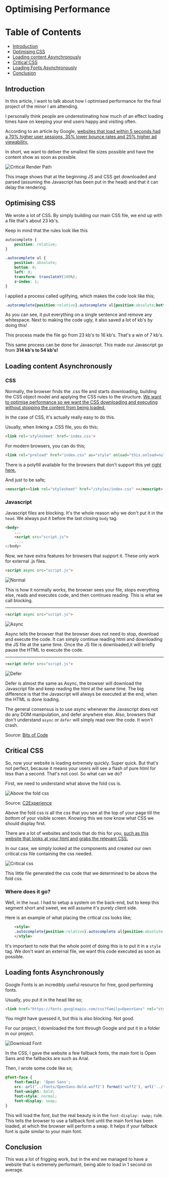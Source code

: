# Optimising Performance

# Table of Contents
- [Introduction](#introduction)
- [Optimising CSS](#optimising-css)
- [Loading content Asynchronously](#loading-content-asynchronously)
- [Critical CSS](#critical-css)
- [Loading Fonts Asynchronously](#loading-fonts-asynchronously)
- [Conclusion](#conclusion)

## Introduction

In this article, I want to talk about how I optimised performance for the final project of the minor I am attending.

I personally think people are underestimating how much of an effect loading times have on keeping your end users happy and visiting often.

According to an article by Google, [websites that load within 5 seconds had a 70% higher user sessions, 35% lower bounce rates and 25% higher ad viewability.](https://developers.google.com/web/fundamentals/performance/why-performance-matters/)

In short, we want to deliver the smallest file sizes possible and have the content show as soon as possible.

![Critical Render Path](images/renderpath.png)

This image shows that at the beginning JS and CSS get downloaded and parsed (assuming the Javascript has been put in the head) and that it can delay the rendering.

## Optimising CSS

We wrote a lot of CSS. By simply building our main CSS file, we end up with a file that's about 23 kb's.

Keep in mind that the rules look like this
```css
autocomplete {
	position: relative;
}

.autocomplete ul {
	position: absolute;
	bottom: 0;
	left: 0;
	transform: translateY(100%);
	z-index: 1;
}
```

I applied a process called uglifying, which makes the code look like this;

```css
.autocomplete{position:relative}.autocomplete ul{position:absolute;bottom:0;left:0;-ms-transform:translateY(100%);transform:translateY(100%);z-index:1}.autocomplete li{border:1px solid #000;border-bottom-width:0}
```

As you can see, it put everything on a single sentence and remove any whitespace. Next to making the code ugly, it also saved a lot of kb's by doing this!

This process made the file go from 23 kb's to 16 kb's. That's a win of 7 kb's.

This same process can be done for Javascript. This made our Javascript go from **314 kb's to 54 kb's!**

## Loading content Asynchronously

### CSS

Normally, the browser finds the .css file and starts downloading, building the CSS object model and applying the CSS rules to the structure. [We want to optimise performance so we want the CSS downloading and executing without stopping the content from being loaded.](https://developers.google.com/web/fundamentals/performance/critical-rendering-path/render-blocking-css)

In the case of CSS, it's actually really easy to do this.

Usually, when linking a .CSS file, you do this;

```html
<link rel='stylesheet' href='index.css'>
```

For modern browsers, you can do this;

```html
<link rel="preload" href="index.css" as="style" onload="this.onload=null;this.rel='stylesheet'">
```

There is a polyfill available for the browsers that don't support this yet [right here.](https://github.com/filamentgroup/loadCSS/blob/master/src/cssrelpreload.js)

And just to be safe;

```html
<noscript><link rel="stylesheet" href="/styles/index.css" ></noscript>
```

### Javascript

Javascript files are blocking. It's the whole reason why we don't put it in the ```head```. We always put it before the last closing ```body``` tag.

```html
<body>
    ...
    <script src="script.js">
    ....
</body>
```

Now, we have extra features for browsers that support it. These only work for external .js files.

```html
<script async src="script.js">
```

![Normal](images/Normal-Execution.png)

This is how it normally works, the browser sees your file, stops everything else, reads and executes code, and then continues reading. This is what we call blocking.

---


```html
<script async src="script.js">
```

![Async](images/Async-Execution.png)

Async tells the browser that the browser does not need to stop, download and execute the code. It can simply continue reading html and downloading the JS file at the same time. Once the JS file is downloaded,it will briefly pause the HTML to execute the code.

---


```html
<script defer src="script.js">
```

![Defer](images/Defer-Execution.png)

Defer is almost the same as Async, the browser will download the Javascript file and keep reading the html at the same time. The big difference is that the Javascript will always be executed at the end, when the HTML is done loading.

The general consensus is to use async whenever the Javascript does not do any DOM manipulation, and defer anywhere else. Also, browsers that don't understand ```async``` or ```defer``` will simply read over the code. It won't crash.

Source: [Bits of Code](https://bitsofco.de/async-vs-defer/)

## Critical CSS

So, now your website is loading extremely quickly. Super quick. But that's not perfect, because it means your users will see a flash of pure html for less than a second. That's not cool. So what can we do?

First, we need to understand what above the fold css is.

![Above the fold css](images/abovefoldcss.jpg)

Source: [C2Experience](https://c2experience.com/media/97843/foldgraphic3x_400x302.jpg)

Above the fold css is all the css that you see at the top of your page till the bottom of your visible screen. Knowing this we now know what CSS we should display first.

There are a lot of websites and tools that do this for you, [such as this website that looks at your html and grabs the relevant CSS.](https://jonassebastianohlsson.com/criticalpathcssgenerator/)

In our case, we simply looked at the components and created our own critical.css file containing the css needed.

![Critical css](images/criticalcss.png)

This little file generated the css code that we determined to be above the fold css.

### Where does it go?

Well, in the ```head```. I had to setup a system on the back-end, but to keep this segment short and sweet, we will assume it's purely client side.

Here is an example of what placing the critical css looks like;

```html
	<style>
	.autocomplete{position:relative}.autocomplete ul{position:absolute;bottom:0;left:0;-ms-transform:translateY(100%);transform:translateY(100%);z-index:1}.autocomplete li{border:1px solid #000;border-bottom-width:0}
	</style>
```

It's important to note that the whole point of doing this is to put it in a ```style``` tag. We don't want an external file, we want this code executed as soon as possible.

## Loading fonts Asynchronously

Google Fonts is an incredibly useful resource for free, good performing fonts.

Usually, you put it in the head like so;

```html
<link href="https://fonts.googleapis.com/css?family=Open+Sans" rel="stylesheet">
```

You might have guessed it, but this is also blocking. Not good.

For our project, I downloaded the font through Google and put it in a folder in our project.

![Download Font](images/download-font.png)

In the CSS, I gave the website a few fallback fonts, the main font is Open Sans and the fallbacks are such as Arial.

Then, I wrote some code like so;

```css
@font-face {
	font-family: 'Open Sans';
	src: url('../fonts/OpenSans-Bold.woff2') format('woff2'), url('../fonts/OpenSans-Bold.woff') format('woff');
	font-weight: bold;
	font-style: normal;
	font-display: swap;
}
```

This will load the font, but the real beauty is in the ```font-display: swap;``` rule. This tells the browser to use a fallback font until the main font has been loaded, at which the browser will perform a swap. It helps if your fallback font is quite similar to your main font.

## Conclusion

This was a lot of frigging work, but in the end we managed to have a website that is extremely performant, being able to load in 1 second on average.